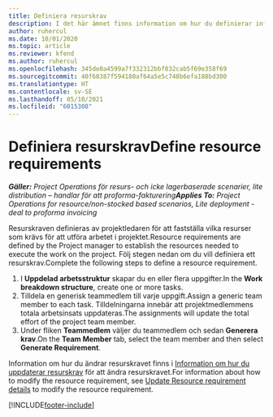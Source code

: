 ```yaml
---
title: Definiera resurskrav
description: I det här ämnet finns information om hur du definierar information om resurskrav.
author: ruhercul
ms.date: 10/01/2020
ms.topic: article
ms.reviewer: kfend
ms.author: ruhercul
ms.openlocfilehash: 345de0a4599a7f332312bbf032cab5f69e358f69
ms.sourcegitcommit: 40f68387f594180af64a5e5c748b6efa188bd300
ms.translationtype: HT
ms.contentlocale: sv-SE
ms.lasthandoff: 05/10/2021
ms.locfileid: "6015308"
---
```

# <a name="define-resource-requirements"></a><span data-ttu-id="7baa4-103">Definiera resurskrav</span><span class="sxs-lookup"><span data-stu-id="7baa4-103">Define resource requirements</span></span>

<span data-ttu-id="7baa4-104">_**Gäller:** Project Operations för resurs- och icke lagerbaserade scenarier, lite distribution – handlar för att proforma-fakturering_</span><span class="sxs-lookup"><span data-stu-id="7baa4-104">_**Applies To:** Project Operations for resource/non-stocked based scenarios, Lite deployment - deal to proforma invoicing_</span></span>

<span data-ttu-id="7baa4-105">Resurskraven definieras av projektledaren för att fastställa vilka resurser som krävs för att utföra arbetet i projektet.</span><span class="sxs-lookup"><span data-stu-id="7baa4-105">Resource requirements are defined by the Project manager to establish the resources needed to execute the work on the project.</span></span> <span data-ttu-id="7baa4-106">Följ stegen nedan om du vill definiera ett resurskrav.</span><span class="sxs-lookup"><span data-stu-id="7baa4-106">Complete the following steps to define a resource requirement.</span></span>

1.  <span data-ttu-id="7baa4-107">I **Uppdelad arbetsstruktur** skapar du en eller flera uppgifter.</span><span class="sxs-lookup"><span data-stu-id="7baa4-107">In the **Work breakdown structure**, create one or more tasks.</span></span>
2.  <span data-ttu-id="7baa4-108">Tilldela en generisk teammedlem till varje uppgift.</span><span class="sxs-lookup"><span data-stu-id="7baa4-108">Assign a generic team member to each task.</span></span> <span data-ttu-id="7baa4-109">Tilldelningarna innebär att projektmedlemmens totala arbetsinsats uppdateras.</span><span class="sxs-lookup"><span data-stu-id="7baa4-109">The assignments will update the total effort of the project team member.</span></span>
3.  <span data-ttu-id="7baa4-110">Under fliken **Teammedlem** väljer du teammedlem och sedan **Generera krav**.</span><span class="sxs-lookup"><span data-stu-id="7baa4-110">On the **Team Member** tab, select the team member and then select **Generate Requirement**.</span></span>

<span data-ttu-id="7baa4-111">Information om hur du ändrar resurskravet finns i [Information om hur du uppdaterar resurskrav](define-resource-requirements.md) för att ändra resurskravet.</span><span class="sxs-lookup"><span data-stu-id="7baa4-111">For information about how to modify the resource requirement, see [Update Resource requirement details](define-resource-requirements.md) to modify the resource requirement.</span></span>

[!INCLUDE[footer-include](../includes/footer-banner.md)]